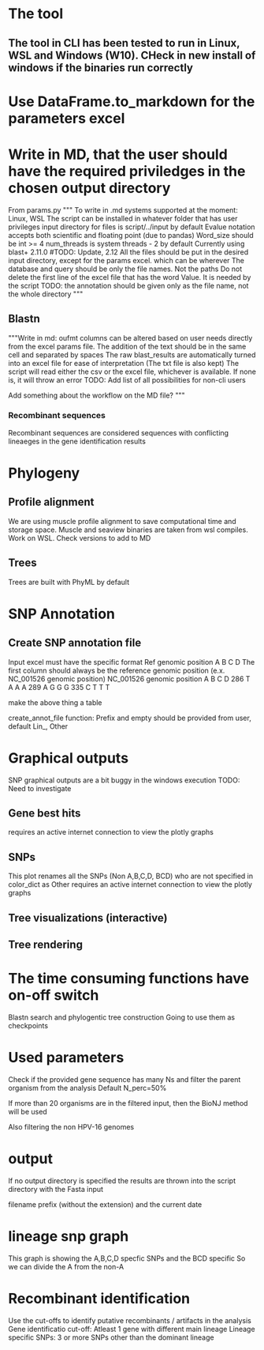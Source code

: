 # The tool
The tool in CLI has been tested to run in Linux, WSL and Windows (W10).
CHeck in new install of windows if the binaries run correctly
----------------------------------------------------------------------
# Use DataFrame.to_markdown for the parameters excel

# Write in MD, that the user should have the required priviledges in the chosen output directory

From params.py
""" To write in .md
	systems supported at the moment: Linux, WSL
	The script can be installed in whatever folder that has user privileges
	input directory for files is script/../input by default
	Evalue notation accepts both scientific and floating point (due to pandas)
	Word_size should be int >= 4
	num_threads is system threads - 2 by default
	Currently using blast+ 2.11.0 #TODO: Update, 2.12
	All the files should be put in the desired input directory, except for the params excel. which can be wherever
	The database and query should be only the file names. Not the paths
	Do not delete the first line of the excel file that has the word Value. It is needed by the script
	TODO: the annotation should be given only as the file name, not the whole directory
"""


## Blastn
"""Write in md:
oufmt columns can be altered based on user needs directly from the excel params file.
The addition of the text should be in the same cell and separated by spaces
The raw blast_results are automatically turned into an excel file for ease of interpretation (The txt file is also kept)
The script will read either the csv or the excel file, whichever is available. If none is, it will throw an error
TODO: Add list of all possibilities for non-cli users

Add something about the workflow on the MD file?
"""

### Recombinant sequences
Recombinant sequences are considered sequences with conflicting lineaeges in the gene identification results

# Phylogeny
## Profile alignment
We are using muscle profile alignment to save computational time and storage space.
Muscle and seaview binaries are taken from wsl compiles. Work on WSL. 
Check versions to add to MD

## Trees
Trees are built with PhyML by default

# SNP Annotation
## Create SNP annotation file
Input excel must have the specific format
Ref genomic position	A	B	C	D
The first column should always be the reference genomic position (e.x. NC_001526 genomic position)
NC_001526 genomic position	A	B	C	D
286	T	A	A	A
289	A	G	G	G
335	C	T	T	T

make the above thing a table

create_annot_file function:
Prefix and empty should be provided from user, default Lin_, Other

# Graphical outputs
SNP graphical outputs are a bit buggy in the windows execution
TODO: Need to investigate
## Gene best hits
 requires an active internet connection to view the plotly graphs

## SNPs
This plot renames all the SNPs (Non A,B,C,D, BCD) who are not specified in color_dict as Other
requires an active internet connection to view the plotly graphs

## Tree visualizations (interactive)

## Tree rendering

# The time consuming functions have on-off switch
Blastn search and phylogentic tree construction
Going to use them as checkpoints



# Used parameters
Check if the provided gene sequence has many Ns and filter the parent organism from the analysis
Default N_perc=50%

If more than 20 organisms are in the filtered input, then the BioNJ method will be used

Also filtering the non HPV-16 genomes


# output 
If no output directory is specified the results are thrown into the script directory with the Fasta input

filename prefix (without the extension) and the current date

# lineage snp graph
This graph is showing the A,B,C,D specfic SNPs and the BCD specific
So we can divide the A from the non-A

# Recombinant identification
Use the cut-offs to identify putative recombinants / artifacts in the analysis
Gene identificatio cut-off: Atleast 1 gene with different main lineage
Lineage specific SNPs: 3 or more SNPs other than the dominant lineage